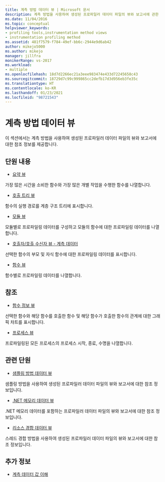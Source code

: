 ```yaml
---
title: 계측 방법 데이터 뷰 | Microsoft 문서
description: 계측 방법을 사용하여 생성된 프로파일러 데이터 파일의 뷰와 보고서에 관한 참조 정보를 알아봅니다.
ms.date: 11/04/2016
ms.topic: conceptual
helpviewer_keywords:
- profiling tools,instrumentation method views
- instrumentation profiling method
ms.assetid: 481f7579-f784-49ef-bb6c-2944e9d6ab42
author: mikejo5000
ms.author: mikejo
manager: jillfra
monikerRange: vs-2017
ms.workload:
- multiple
ms.openlocfilehash: 18d7d2266ec21a3eee983474e433d72245658c43
ms.sourcegitcommit: 18729d7c99c999865cc2defb17d3d956eb3fe35c
ms.translationtype: HT
ms.contentlocale: ko-KR
ms.lasthandoff: 01/23/2021
ms.locfileid: "98721543"
---
```

# <a name="instrumentation-method-data-views"></a>계측 방법 데이터 뷰
이 섹션에서는 계측 방법을 사용하여 생성된 프로파일러 데이터 파일의 뷰와 보고서에 대한 참조 정보를 제공합니다.

## <a name="in-this-section"></a>단원 내용
- [요약 뷰](../profiling/summary-view-instrumentation-data.md)

 가장 많은 시간을 소비한 함수와 가장 많은 개별 작업을 수행한 함수를 나열합니다.

- [호출 트리 뷰](../profiling/call-tree-view-instrumentation-data.md)

 함수의 실행 경로를 계층 구조 트리에 표시합니다.

- [모듈 뷰](../profiling/modules-view-instrumentation-data.md)

 모듈별로 프로파일링 데이터를 구성하고 모듈의 함수에 대한 프로파일링 데이터를 나열합니다.

- [호출자/호출 수신자 뷰 - 계측 데이터](../profiling/caller-callee-view-instrumentation-data.md)

 선택한 함수의 부모 및 자식 함수에 대한 프로파일링 데이터를 표시합니다.

- [함수 뷰](../profiling/functions-view-instrumentation-data.md)

 함수별로 프로파일링 데이터를 나열합니다.

## <a name="reference"></a>참조
- [함수 정보 뷰](../profiling/function-details-view.md)

 선택한 함수와 해당 함수를 호출한 함수 및 해당 함수가 호출한 함수의 관계에 대한 그래픽 차트를 표시합니다.

- [프로세스 뷰](../profiling/process-view.md)

 프로파일링된 모든 프로세스의 프로세스 시작, 종료, 수명을 나열합니다.

## <a name="related-sections"></a>관련 단원
- [샘플링 방법 데이터 뷰](../profiling/profiler-sampling-method-data-views.md)

 샘플링 방법을 사용하여 생성된 프로파일러 데이터 파일의 뷰와 보고서에 대한 참조 정보입니다.

- [.NET 메모리 데이터 뷰](../profiling/dotnet-memory-data-views.md)

 .NET 메모리 데이터를 포함하는 프로파일러 데이터 파일의 뷰와 보고서에 대한 참조 정보입니다.

- [리소스 경합 데이터 뷰](../profiling/resource-contention-data-views.md)

 스레드 경합 방법을 사용하여 생성된 프로파일러 데이터 파일의 뷰와 보고서에 대한 참조 정보입니다.

## <a name="see-also"></a>추가 정보
- [계측 데이터 값 이해](../profiling/understanding-instrumentation-data-values.md)

